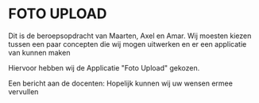 # FOTO UPLOAD

Dit is de beroepsopdracht van Maarten, Axel en Amar.
Wij moesten kiezen tussen een paar concepten die wij 
mogen uitwerken en er een applicatie van kunnen maken

Hiervoor hebben wij de Applicatie "Foto Upload" gekozen. 

Een bericht aan de docenten: Hopelijk kunnen wij uw wensen
ermee vervullen
